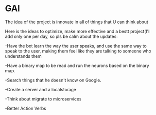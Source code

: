 # GAI
The idea of the project is innovate in all of things that U can think about

Here is the ideas to optimize, make more effective and a bestt project(I'll add only one per day, so pls be calm about the updates:

-Have the bot learn the way the user speaks, and use the same way to speak to the user, making them feel like they are talking to someone who understands them

-Have a binary map to be read and run the neurons based on the binary map.

-Search things that he doesn't know on Google.

-Create a server and a localstorage

-Think about migrate to microservices

-Better Action Verbs
